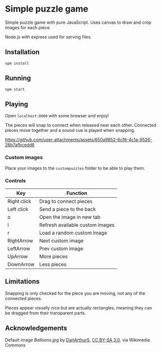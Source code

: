 # Simple puzzle game

Simple puzzle game with pure JavaScript. Uses canvas to draw and crop images for each piece.

Node.js with express used for serving files.

## Installation

`npm install`

## Running

`npm start`

## Playing

Open `localhost:8000` with some browser and enjoy!

The pieces will snap to connect when released near each other. Connected pieces move together and a sound cue is played when snapping.


https://github.com/user-attachments/assets/650a9852-6cf8-4c1a-9526-26b7afbcedd6

### Custom images

Place your images to the `custompuzzles` folder to be able to play them.

### Controls

| Key | Function |
|--|--|
| Right click | Drag to connect pieces |
| Left click | Send a piece to the back |
| o | Open the image in new tab |
| l | Refresh available custom images |
| r | Load a random custom image |
| RightArrow | Next custom image |
| LeftArrow | Prev custom image |
| UpArrow | More pieces |
| DownArrow | Less pieces |

## Limitations
Snapping is only checked for the piece you are moving, not any of the connected pieces.

Pieces appear visually nice but are actually rectangles, meaning they can be dragged from their transparent parts.


## Acknowledgements

Default image *Balloons.jpg* by [DarlArthurS](https://commons.wikimedia.org/wiki/File:Colorado_Springs_Hot_Air_Balloon_Competition.jpg), [CC BY-SA 3.0](https://creativecommons.org/licenses/by-sa/3.0), via Wikimedia Commons
